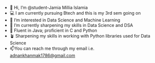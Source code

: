 - 👋 Hi, I’m @student-Jamia Millia Islamia
- 💻 I am currently pursuing Btech and this is my 3rd sem going on
- 👀 I’m interested in Data Science and Machine Learning
- 🌱 I’m currently sharpening my skills in Data Science and DSA
- 🌱 Fluent in Java; proficient in C and Python
- 🪴 Sharpening my skills in working with Python libraries used for Data Science
- 📫You can reach me through my email i.e. adnankhanmak1786@gmail.com
